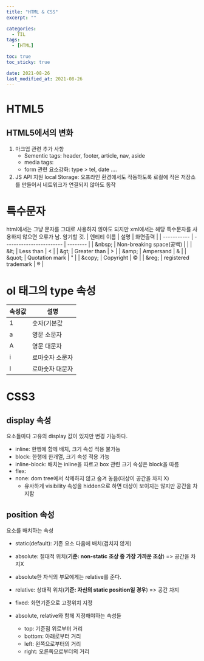 ```yaml
---
title: "HTML & CSS"
excerpt: ""

categories:
  - TIL
tags:
  - [HTML]

toc: true
toc_sticky: true

date: 2021-08-26
last_modified_at: 2021-08-26
---
```


# HTML5
## HTML5에서의 변화

1. 마크업 관련 추가 사항
   - Sementic tags: header, footer, article, nav, aside
   - media tags:
   - form 관련 요소강화: type > tel, date ....
2. JS API 지원
   local Storage: 오프라인 환경에서도 작동하도록 로컬에 작은 저장소를 만들어서 네트워크가 연결되지 않아도 동작

# 특수문자

html에서는 그냥 문자를 그대로 사용하지 않아도 되지만 xml에서는 해당 특수문자를 사용하지 않으면 오류가 남. 암기할 것.
| 엔티티 이름 | 설명 | 화면출력 |
| ----------- | ------------------------ | -------- |
| &nbsp\; | Non-breaking space(공백) | |
| &lt\; | Less than | < |
| &gt\; | Greater than | > |
| &amp\; | Ampersand | & |
| &quot\; | Quotation mark | " |
| &copy\; | Copyright | &copy; |
| &reg\; | registered trademark | &reg; |

# ol 태그의 type 속성

| 속성값 | 설명            |
| ------ | --------------- |
| 1      | 숫자(기본값     |
| a      | 영문 소문자     |
| A      | 영문 대문자     |
| i      | 로마숫자 소문자 |
| I      | 로마숫자 대문자 |


# CSS3
## display 속성
요소들마다 고유의 display 값이 있지만 변경 가능하다.
- inline: 한행에 함께 배치, 크기 속성 적용 불가능
- block: 한행에 한개열, 크기 속성 적용 가능
- inline-block: 배치는 inline을 따르고 box 관련 크기 속성은 block을 따름
- flex: 
- none: dom tree에서 삭제하지 않고 숨겨 놓음(대상이 공간을 차지 X)
  - 유사하게 visibility 속성을 hidden으로 하면 대상이 보이지는 않지만 공간을 차지함

## position 속성
요소를 배치하는 속성
- static(default): 기존 요소 다음에 배치(겹치지 않게)
- absolute: 절대적 위치(**기준: non-static 조상 중 가장 가까운 조상**) => 공간을 차지X
 - absolute한 자식의 부모에게는 relative를 준다.
- relative: 상대적 위치(**기준: 자신의 static position일 경우**) => 공간 차지
- fixed: 화면기준으로 고정위치 지정

- absolute, relative와 함께 지정해야하는 속성들
  - top: 기준점 위로부터 거리
  - bottom: 아래로부터 거리
  - left: 왼쪽으로부터의 거리
  - right: 오른쪽으로부터의 거리
